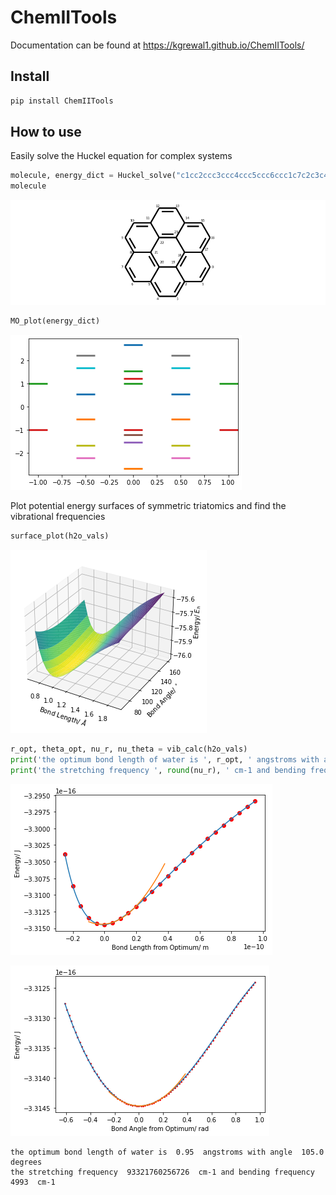 ChemIITools
================

<!-- WARNING: THIS FILE WAS AUTOGENERATED! DO NOT EDIT! -->

Documentation can be found at https://kgrewal1.github.io/ChemIITools/

## Install

``` sh
pip install ChemIITools
```

## How to use

Easily solve the Huckel equation for complex systems

``` python
molecule, energy_dict = Huckel_solve("c1cc2ccc3ccc4ccc5ccc6ccc1c7c2c3c4c5c67")
molecule
```

![](index_files/figure-gfm/cell-2-output-1.svg)

``` python
MO_plot(energy_dict)
```

![](index_files/figure-gfm/cell-3-output-1.png)

Plot potential energy surfaces of symmetric triatomics and find the
vibrational frequencies

``` python
surface_plot(h2o_vals)
```

![](index_files/figure-gfm/cell-5-output-1.png)

``` python
r_opt, theta_opt, nu_r, nu_theta = vib_calc(h2o_vals)
print('the optimum bond length of water is ', r_opt, ' angstroms with angle ', theta_opt, ' degrees' )
print('the stretching frequency ', round(nu_r), ' cm-1 and bending frequency ', round(nu_theta), ' cm-1' )
```

![](index_files/figure-gfm/cell-6-output-1.png)

![](index_files/figure-gfm/cell-6-output-2.png)

    the optimum bond length of water is  0.95  angstroms with angle  105.0  degrees
    the stretching frequency  93321760256726  cm-1 and bending frequency  4993  cm-1
